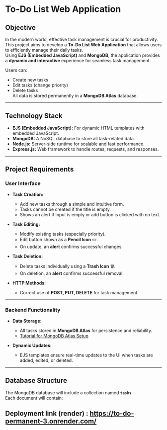# To-Do List Web Application

## Objective
In the modern world, effective task management is crucial for productivity.  
This project aims to develop a **To-Do List Web Application** that allows users to efficiently manage their daily tasks.  
Using **EJS (Embedded JavaScript)** and **MongoDB**, the application provides a **dynamic and interactive** experience for seamless task management.  

Users can:
- Create new tasks
- Edit tasks (change priority)
- Delete tasks  
All data is stored permanently in a **MongoDB Atlas** database.

---

##  Technology Stack
- **EJS (Embedded JavaScript):** For dynamic HTML templates with embedded JavaScript.
- **MongoDB:** A NoSQL database to store all task-related data.
- **Node.js:** Server-side runtime for scalable and fast performance.
- **Express.js:** Web framework to handle routes, requests, and responses.

---

##  Project Requirements

### User Interface
- **Task Creation:**  
  - Add new tasks through a simple and intuitive form.  
  - Tasks cannot be created if the title is empty.  
  - Shows an alert if input is empty or add button is clicked with no text.

- **Task Editing:**  
  - Modify existing tasks (especially priority).  
  - Edit button shown as a **Pencil Icon** ✏️.  
  - On update, an **alert** confirms successful changes.

- **Task Deletion:**  
  - Delete tasks individually using a **Trash Icon** 🗑️.  
  - On deletion, an **alert** confirms successful removal.  

- **HTTP Methods:**  
  - Correct use of **POST, PUT, DELETE** for task management.  

---

###  Backend Functionality
- **Data Storage:**  
  - All tasks stored in **MongoDB Atlas** for persistence and reliability.  
  - [Tutorial for MongoDB Atlas Setup](https://youtu.be/QyYMvdFwBKA?si=5KHrrSO4VSZZus0F)

- **Dynamic Updates:**  
  - EJS templates ensure real-time updates to the UI when tasks are added, edited, or deleted.

---

## Database Structure
The MongoDB database will include a collection named **`tasks`**.  
Each document will contain:  

## Deployment link (render) : https://to-do-permanent-3.onrender.com/
